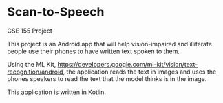 # Scan-to-Speech
CSE 155 Project

This project is an Android app that will help vision-impaired and illiterate people use their phones to have written text spoken to them.

Using the ML Kit, https://developers.google.com/ml-kit/vision/text-recognition/android, the application reads the text in images and uses the phones speakers to read the text that the model thinks is in the image.

This application is written in Kotlin.
